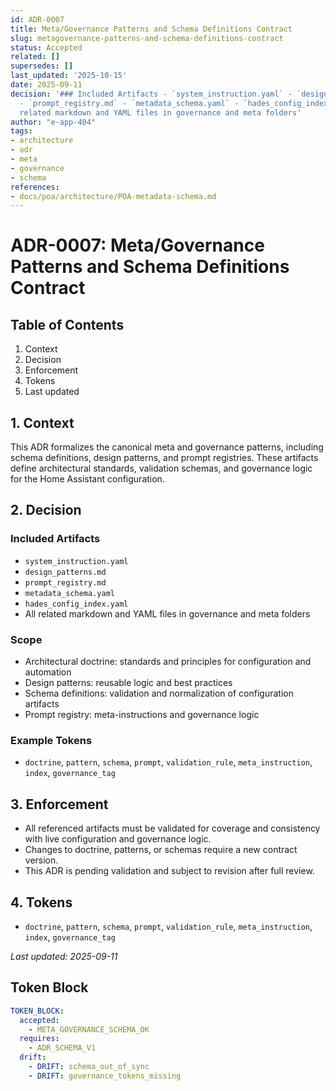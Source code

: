 ```yaml
---
id: ADR-0007
title: Meta/Governance Patterns and Schema Definitions Contract
slug: metagovernance-patterns-and-schema-definitions-contract
status: Accepted
related: []
supersedes: []
last_updated: '2025-10-15'
date: 2025-09-11
decision: '### Included Artifacts - `system_instruction.yaml` - `design_patterns.md`
  - `prompt_registry.md` - `metadata_schema.yaml` - `hades_config_index.yaml` - All
  related markdown and YAML files in governance and meta folders'
author: "e-app-404"
tags:
- architecture
- adr
- meta
- governance
- schema
references:
- docs/poa/architecture/POA-metadata-schema.md
---
```


# ADR-0007: Meta/Governance Patterns and Schema Definitions Contract

## Table of Contents
1. Context
2. Decision
3. Enforcement
4. Tokens
5. Last updated

## 1. Context
This ADR formalizes the canonical meta and governance patterns, including schema definitions, design patterns, and prompt registries. These artifacts define architectural standards, validation schemas, and governance logic for the Home Assistant configuration.

## 2. Decision
### Included Artifacts
- `system_instruction.yaml`
- `design_patterns.md`
- `prompt_registry.md`
- `metadata_schema.yaml`
- `hades_config_index.yaml`
- All related markdown and YAML files in governance and meta folders

### Scope
- Architectural doctrine: standards and principles for configuration and automation
- Design patterns: reusable logic and best practices
- Schema definitions: validation and normalization of configuration artifacts
- Prompt registry: meta-instructions and governance logic

### Example Tokens
- `doctrine`, `pattern`, `schema`, `prompt`, `validation_rule`, `meta_instruction`, `index`, `governance_tag`

## 3. Enforcement
- All referenced artifacts must be validated for coverage and consistency with live configuration and governance logic.
- Changes to doctrine, patterns, or schemas require a new contract version.
- This ADR is pending validation and subject to revision after full review.

## 4. Tokens
- `doctrine`, `pattern`, `schema`, `prompt`, `validation_rule`, `meta_instruction`, `index`, `governance_tag`

_Last updated: 2025-09-11_

## Token Block

```yaml
TOKEN_BLOCK:
  accepted:
    - META_GOVERNANCE_SCHEMA_OK
  requires:
    - ADR_SCHEMA_V1
  drift:
    - DRIFT: schema_out_of_sync
    - DRIFT: governance_tokens_missing
```
